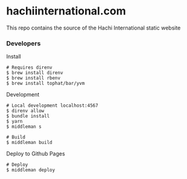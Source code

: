 # hachiinternational.com

This repo contains the source of the Hachi International static website

### Developers

Install

```
# Requires direnv
$ brew install direnv
$ brew install rbenv
$ brew install tophat/bar/yvm
```

Development

```
# Local development localhost:4567
$ direnv allow
$ bundle install
$ yarn
$ middleman s

# Build
$ middleman build
```

Deploy to Github Pages

```
# Deploy
$ middleman deploy
```

